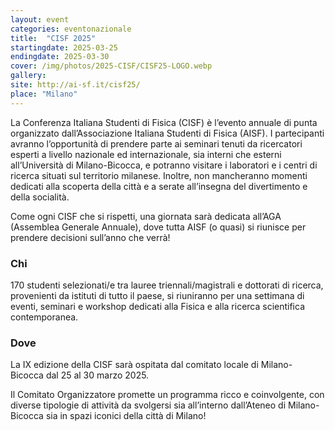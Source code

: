 ```yaml
---
layout: event
categories: eventonazionale
title:  "CISF 2025"
startingdate: 2025-03-25
endingdate: 2025-03-30
cover: /img/photos/2025-CISF/CISF25-LOGO.webp
gallery:
site: http://ai-sf.it/cisf25/
place: "Milano"
---
```


La Conferenza Italiana Studenti di Fisica (CISF) è l’evento annuale di punta organizzato dall’Associazione Italiana Studenti di Fisica (AISF).  I partecipanti avranno l’opportunità di prendere parte ai seminari tenuti da ricercatori esperti a livello nazionale ed internazionale, sia interni che esterni all’Università di Milano-Bicocca, e potranno visitare i laboratori e i centri di ricerca situati sul territorio milanese. Inoltre, non mancheranno momenti dedicati alla scoperta della città e a serate all’insegna del divertimento e della socialità.

Come ogni CISF che si rispetti, una giornata sarà dedicata all’AGA (Assemblea Generale Annuale), dove tutta AISF (o quasi) si riunisce per prendere decisioni sull’anno che verrà!


### Chi

170 studenti selezionati/e tra lauree triennali/magistrali e dottorati di ricerca, provenienti da istituti di tutto il paese, si riuniranno per una settimana di eventi, seminari e workshop dedicati alla Fisica e alla ricerca scientifica contemporanea.

### Dove

La IX edizione della CISF sarà ospitata dal comitato locale di Milano-Bicocca dal 25 al 30 marzo 2025.

Il Comitato Organizzatore promette un programma ricco e coinvolgente, con diverse tipologie di attività da svolgersi sia all’interno dall’Ateneo di Milano-Bicocca sia in spazi iconici della città di Milano!